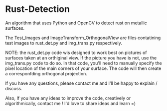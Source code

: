 # Rust-Detection
An algorithm that uses Python and OpenCV to detect rust on metallic surfaces.

The Test_Images and ImageTransform_OrthogonalView are files contatining test images to rust_det.py and img_trans.py respectively.

NOTE: the rust_det.py code wis designed to work best on pictures of surfaces taken at an orthiginal view.
If the picture you have is not, use the img_trans.py code to do so. In that code, you'll need to manually specify the pixel location of the main corners of 
your surface. The code will then create a corresponfding orthogonal projection.

If you have any questions, please contact me and I'll be happy to explain / discuss.

Also, If you have any ideas to improve the code, creatively or algorithmically, contact me ! I'd love to share ideas and learn =)
